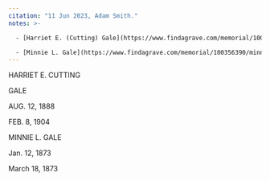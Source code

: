 ```yaml
---
citation: "11 Jun 2023, Adam Smith."
notes: >-

  - [Harriet E. (Cutting) Gale](https://www.findagrave.com/memorial/100356350/harriet-gale) (12 Aug 1838 to 08 Feb 1904).

  - [Minnie L. Gale](https://www.findagrave.com/memorial/100356390/minnie-l-gale) (12 Jan 1873 to 18 Mar 1873).
---
```


HARRIET E. CUTTING

GALE

AUG. 12, 1888

FEB. 8, 1904

MINNIE L. GALE

Jan. 12, 1873

March 18, 1873

